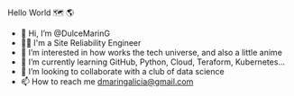 Hello World 🗺️ 🌎


- 👋 Hi, I’m @DulceMarinG
- 👩‍🏭 I'm a Site Reliability Engineer 
- 👀 I’m interested in how works the tech universe, and also a little anime
- 🌱 I’m currently learning GitHub, Python, Cloud, Teraform, Kubernetes...
- 💞️ I’m looking to collaborate with a club of data science
- 📫 How to reach me dmaringalicia@gmail.com

<!---
DulceMarinG/DulceMarinG is a ✨ special ✨ repository because its `README.md` (this file) appears on your GitHub profile.
You can click the Preview link to take a look at your changes.
--->
